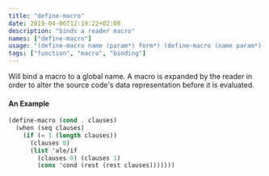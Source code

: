 ```yaml
---
title: "define-macro"
date: 2019-04-06T12:19:22+02:00
description: "binds a reader macro"
names: ["define-macro"]
usage: "(define-macro name (param*) form*) (define-macro (name param*) form*)"
tags: ["function", "macro", "binding"]
---
```

Will bind a macro to a global name. A macro is expanded by the reader in order to alter the source code's data representation before it is evaluated.

#### An Example

~~~scheme
(define-macro (cond . clauses)
  (when (seq clauses)
    (if (= 1 (length clauses))
      (clauses 0)
      (list 'ale/if
        (clauses 0) (clauses 1)
        (cons 'cond (rest (rest clauses)))))))
~~~
